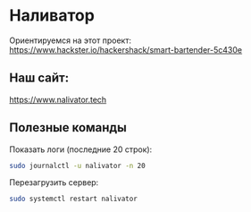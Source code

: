 # Наливатор
Ориентируемся на этот проект:
https://www.hackster.io/hackershack/smart-bartender-5c430e

## Наш сайт:
https://www.nalivator.tech

## Полезные команды
Показать логи (последние 20 строк):
```bash
sudo journalctl -u nalivator -n 20
```

Перезагрузить сервер:
```bash
sudo systemctl restart nalivator
```

